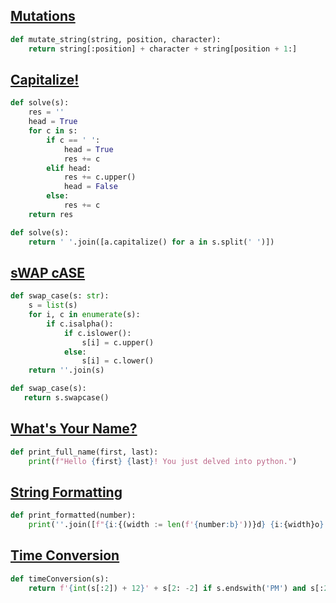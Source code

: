 ## [Mutations](https://www.hackerrank.com/challenges/python-mutations/problem)

```python
def mutate_string(string, position, character):
    return string[:position] + character + string[position + 1:]
```

## [Capitalize!](https://www.hackerrank.com/challenges/capitalize/problem)

```python
def solve(s):
    res = ''
    head = True
    for c in s:
        if c == ' ':
            head = True
            res += c
        elif head:
            res += c.upper()
            head = False
        else:
            res += c
    return res

def solve(s):
    return ' '.join([a.capitalize() for a in s.split(' ')])
```

## [sWAP cASE](https://www.hackerrank.com/challenges/swap-case/problem)

```python
def swap_case(s: str):
    s = list(s)
    for i, c in enumerate(s):
        if c.isalpha():
            if c.islower():
                s[i] = c.upper()
            else:
                s[i] = c.lower()
    return ''.join(s)

def swap_case(s):
   return s.swapcase()
```

## [What's Your Name?](https://www.hackerrank.com/challenges/whats-your-name/problem)

```python
def print_full_name(first, last):
    print(f"Hello {first} {last}! You just delved into python.")
```

## [String Formatting](https://www.hackerrank.com/challenges/python-string-formatting/problem)

```python
def print_formatted(number):
    print(''.join([f"{i:{(width := len(f'{number:b}'))}d} {i:{width}o} {i:{width}X} {i:{width}b}\n" for i in range(1, number + 1)]))
```

## [Time Conversion](https://www.hackerrank.com/challenges/time-conversion/problem)

```python
def timeConversion(s):
    return f'{int(s[:2]) + 12}' + s[2: -2] if s.endswith('PM') and s[:2] != '12' else '00' + s[2: -2] if s[-2:] == 'AM' and s[:2] == '12' else s[: -2]
```
